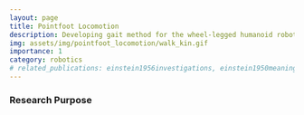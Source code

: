 ```yaml
---
layout: page
title: Pointfoot Locomotion
description: Developing gait method for the wheel-legged humanoid robot.
img: assets/img/pointfoot_locomotion/walk_kin.gif
importance: 1
category: robotics
# related_publications: einstein1956investigations, einstein1950meaning
---
```


### Research Purpose
